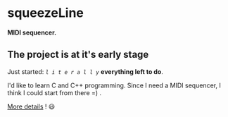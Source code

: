 # squeezeLine
**MIDI sequencer.**

## The project is at it's early stage ##
Just started: _`l i t e r a l l y`_ **everything left to do**.

I'd like to learn C and C++ programming. Since I need a MIDI sequencer, I think I could start from there =) .

[More details](./documentation/milestones.md) ! :smiley:
